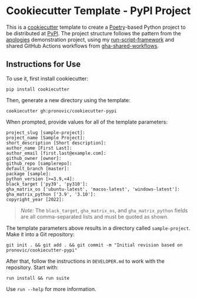 # Cookiecutter Template - PyPI Project

This is a [cookiecutter](https://cookiecutter.readthedocs.io/en/stable/) template to create
a [Poetry](https://python-poetry.org/)-based Python project to be distributed at [PyPI](https://pypi.org/).
The project structure follows the pattern from the [apologies](https://github.com/pronovic/apologies)
demonstration project, using my [run-script-framework](https://github.com/pronovic/run-script-framework) and
shared GitHub Actions workflows from [gha-shared-workflows](https://github.com/pronovic/gha-shared-workflows).

## Instructions for Use

To use it, first install cookiecutter:

```
pip install cookiecutter
```

Then, generate a new directory using the template:

```
cookiecutter gh:pronovic/cookiecutter-pypi
```

When prompted, provide values for all of the template parameters:

```
project_slug [sample-project]:
project_name [Sample Project]:
short_description [Short description]:
author_name [First Last]:
author_email [first.last@example.com]:
github_owner [owner]:
github_repo [samplerepo]:
default_branch [master]:
package [sample]:
python_version [>=3.9,<4]:
black_target ['py39', 'py310']:
gha_matrix_os ['ubuntu-latest', 'macos-latest', 'windows-latest']:
gha_matrix_python ['3.9', '3.10']:
copyright_year [2022]:
```

> _Note:_ The `black_target`, `gha_matrix_os`, and `gha_matrix_python` fields are all comma-separated lists and must be quoted as shown.

The template parameters above results in a directory called `sample-project`.
Make it into a Git repository:

```
git init . && git add . && git commit -m "Initial revision based on pronovic/cookiecutter-pypi"
```

After that, follow the instructions in `DEVELOPER.md` to work with the
repository.  Start with:

```
run install && run suite
```

Use `run --help` for more information.

